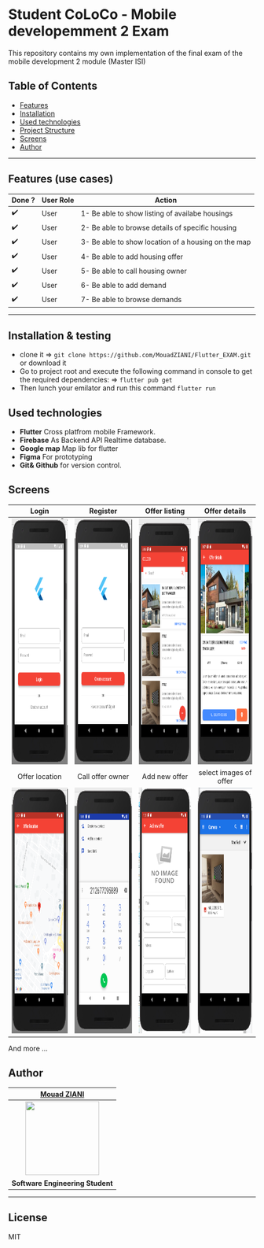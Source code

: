 # Student CoLoCo - Mobile developemment 2 Exam

This repository contains my own implementation of the final exam of the mobile development 2 module (Master ISI)

## Table of Contents

- [Features](#features-use-cases)
- [Installation](#installation--testing)
- [Used technologies](#used-technologies)
- [Project Structure](#project-structure)
- [Screens](#Screens)
- [Author](#author)
---

## Features (use cases)

| Done ? | User Role   |  Action                                                              |
|----|----------------|---------------------------------------------------------------------- |
| :heavy_check_mark:  | User   | 1- Be able to show listing of availabe housings   |
| :heavy_check_mark:  | User  | 2- Be able to browse details of specific housing |
| :heavy_check_mark:  | User  | 3- Be able to show location of a housing on the map |
| :heavy_check_mark:  | User  | 4- Be able to add housing offer |
| :heavy_check_mark:  | User  | 5- Be able to call housing owner |
| :heavy_check_mark:  | User  | 6- Be able to add demand |
| :heavy_check_mark:  | User  | 7- Be able to browse demands |
---

## Installation & testing

- clone it => `git clone https://github.com/MouadZIANI/Flutter_EXAM.git` or download it
- Go to project root and execute the following command in console to get the required dependencies: => `flutter pub get `
- Then lunch your emilator and run this command `flutter run`

## Used technologies

- **Flutter** Cross platfrom mobile Framework.
- **Firebase** As Backend API  Realtime database.
- **Google map** Map lib for flutter
- **Figma** For prototyping
- **Git& Github** for version control.

## Screens

| Login  | Register  | Offer listing | Offer details |
| :---: | :---: | :---: | :---: |
| <img width="250" height="500" src="https://github.com/MouadZIANI/Flutter_EXAM/blob/master/attachements/screens/login.PNG">| <img width="250" height="500" src="https://github.com/MouadZIANI/Flutter_EXAM/blob/master/attachements/screens/register.PNG">| <img width="250" height="500" src="https://github.com/MouadZIANI/Flutter_EXAM/blob/master/attachements/screens/offers_listing.PNG">| <img width="250" height="500" src="https://github.com/MouadZIANI/Flutter_EXAM/blob/master/attachements/screens/offer_details.PNG">|
| Offer location | Call offer owner | Add new offer | select images of offer |
| <img width="250" height="500" src="https://github.com/MouadZIANI/Flutter_EXAM/blob/master/attachements/screens/offer_location_map.PNG">| <img width="250" height="500" src="https://github.com/MouadZIANI/Flutter_EXAM/blob/master/attachements/screens/call.PNG"> | <img width="250" height="500" src="https://github.com/MouadZIANI/Flutter_EXAM/blob/master/attachements/screens/add_offer.PNG">| <img width="250" height="500" src="https://github.com/MouadZIANI/Flutter_EXAM/blob/master/attachements/screens/select_offers_image.PNG">|

And more ...

## Author

| <a href="http://mouadziani.github.io" target="_blank">**Mouad ZIANI**</a>  |
| :---: |
| <img width="150" height="150" src="https://github.com/mouadziani.png?v=3&s=150">|
| <strong>Software Engineering Student </strong> |

---

## License

MIT
